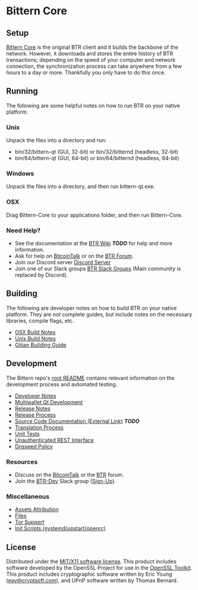 Bittern Core
=====================

Setup
---------------------
[Bittern Core](http://bittern.org/wallet) is the original BTR client and it builds the backbone of the network. However, it downloads and stores the entire history of BTR transactions; depending on the speed of your computer and network connection, the synchronization process can take anywhere from a few hours to a day or more. Thankfully you only have to do this once.

Running
---------------------
The following are some helpful notes on how to run BTR on your native platform.

### Unix

Unpack the files into a directory and run:

- bin/32/bittern-qt (GUI, 32-bit) or bin/32/bitternd (headless, 32-bit)
- bin/64/bittern-qt (GUI, 64-bit) or bin/64/bitternd (headless, 64-bit)

### Windows

Unpack the files into a directory, and then run bittern-qt.exe.

### OSX

Drag Bittern-Core to your applications folder, and then run Bittern-Core.

### Need Help?

* See the documentation at the [BTR Wiki](https://en.bitcoin.it/wiki/Main_Page) ***TODO***
for help and more information.
* Ask for help on [BitcoinTalk](https://bitcointalk.org/index.php?topic=1262920.0) or on the [BTR Forum](http://forum.bittern.org/).
* Join our Discord server [Discord Server](https://discord.bittern.org)
* Join one of our Slack groups [BTR Slack Groups](https://bittern.org/slack-logins/) (Main community is replaced by Discord).

Building
---------------------
The following are developer notes on how to build BTR on your native platform. They are not complete guides, but include notes on the necessary libraries, compile flags, etc.

- [OSX Build Notes](build-osx.md)
- [Unix Build Notes](build-unix.md)
- [Gitian Building Guide](gitian-building.md)

Development
---------------------
The Bittern repo's [root README](https://github.com/BTR-Project/BTR/blob/master/README.md) contains relevant information on the development process and automated testing.

- [Developer Notes](developer-notes.md)
- [Multiwallet Qt Development](multiwallet-qt.md)
- [Release Notes](release-notes.md)
- [Release Process](release-process.md)
- [Source Code Documentation (External Link)](https://dev.visucore.com/bitcoin/doxygen/) ***TODO***
- [Translation Process](translation_process.md)
- [Unit Tests](unit-tests.md)
- [Unauthenticated REST Interface](REST-interface.md)
- [Dnsseed Policy](dnsseed-policy.md)

### Resources

* Discuss on the [BitcoinTalk](https://bitcointalk.org/index.php?topic=1262920.0) or the [BTR](http://forum.bittern.org/) forum.
* Join the [BTR-Dev](https://bittern-dev.slack.com/) Slack group ([Sign-Up](https://bittern-dev.herokuapp.com/)).

### Miscellaneous
- [Assets Attribution](assets-attribution.md)
- [Files](files.md)
- [Tor Support](tor.md)
- [Init Scripts (systemd/upstart/openrc)](init.md)

License
---------------------
Distributed under the [MIT/X11 software license](http://www.opensource.org/licenses/mit-license.php).
This product includes software developed by the OpenSSL Project for use in the [OpenSSL Toolkit](https://www.openssl.org/). This product includes
cryptographic software written by Eric Young ([eay@cryptsoft.com](mailto:eay@cryptsoft.com)), and UPnP software written by Thomas Bernard.
